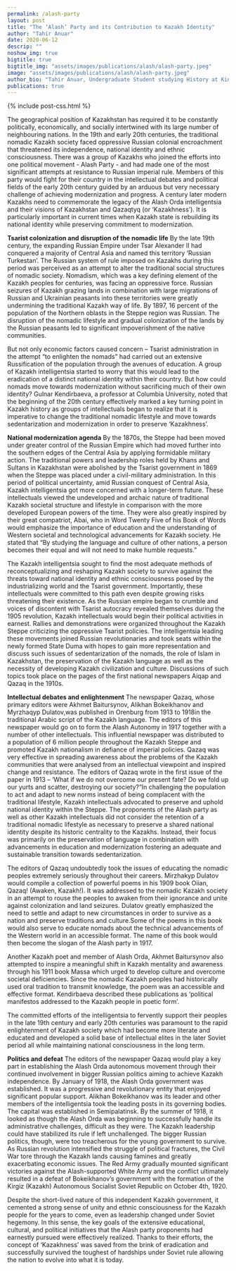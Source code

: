 ```yaml
---
permalink: /alash-party
layout: post
title: "The ‘Alash’ Party and its Contribution to Kazakh Identity"
author: "Tahir Anuar"
date: 2020-06-12
descrip: ""
noshow_img: true
bigtitle: true
bigtitle_img: "assets/images/publications/alash/alash-party.jpeg"
image: "assets/images/publications/alash/alash-party.jpeg"
author_bio: "Tahir Anuar, Undergraduate Student studying History at King’s College London."
publications: true
---
```

{% include post-css.html %}

<style>
  .post-bigtitle > div > h1 {
    font-size: 5.2rem;
  }

  ul:not(.usa-sidenav-list) > li {
    list-style-type: "– ";
    margin-bottom: 0!important;
  }

img {
  display: block; 
  margin-left: auto; 
  margin-right: auto; 
  max-height: 500px;
  width: auto; 
}

</style>

The geographical position of Kazakhstan has required it to be constantly politically, economically, and socially intertwined with its large number of neighbouring nations. In the 19th and early 20th centuries, the traditional nomadic Kazakh society faced oppressive Russian colonial encroachment that threatened its independence, national identity and ethnic consciousness. There was a group of Kazakhs who joined the efforts into one political movement - Alash Party - and had made one of the most significant attempts at resistance to Russian imperial rule. Members of this party would fight for their country in the intellectual debates and political fields of the early 20th century guided by an arduous but very necessary challenge of achieving modernization and progress. A century later modern Kazakhs need to commemorate the legacy of the Alash Orda intelligentsia and their visions of Kazakhstan and Qazaqtyq (or ‘Kazakhness’). It is particularly important in current times when Kazakh state is rebuilding its national identity while preserving commitment to modernization.

**Tsarist colonization and disruption of the nomadic life**
By the late 19th century, the expanding Russian Empire under Tsar Alexander II had conquered a majority of Central Asia and named this territory ‘Russian Turkestan’. The Russian system of rule imposed on Kazakhs during this period was perceived as an attempt to alter the traditional social structures of nomadic society. Nomadism, which was a key defining element of the Kazakh peoples for centuries, was facing an oppressive force. Russian seizures of Kazakh grazing lands in combination with large migrations of Russian and Ukrainian peasants into these territories were greatly undermining the traditional Kazakh way of life. By 1897, 16 percent of the population of the Northern oblasts in the Steppe region was Russian. The disruption of the nomadic lifestyle and gradual colonization of the lands by the Russian peasants led to significant impoverishment of the native communities. 

But not only economic factors caused concern – Tsarist administration in the attempt “to enlighten the nomads” had carried out an extensive Russification of the population through the avenues of education. A group of Kazakh intelligentsia started to worry that this would lead to the eradication of a distinct national identity within their country. But how could nomads move towards modernization without sacrificing much of their own identity? Gulnar Kendirbaeva, a professor at Columbia University, noted that the beginning of the 20th century effectively marked a key turning point in Kazakh history as groups of intellectuals began to realize that it is imperative to change the traditional nomadic lifestyle and move towards sedentarization and modernization in order to preserve ‘Kazakhness’.

**National modernization agenda**
By the 1870s, the Steppe had been moved under greater control of the Russian Empire which had moved further into the southern edges of the Central Asia by applying formidable military action. The traditional powers and leadership roles held by Khans and Sultans in Kazakhstan were abolished by the Tsarist government in 1869 when the Steppe was placed under a civil-military administration.
In this period of political uncertainty, amid Russian conquest of Central Asia, Kazakh intelligentsia got more concerned with a longer-term future. These intellectuals viewed the undeveloped and archaic nature of traditional Kazakh societal structure and lifestyle in comparison with the more developed European powers of the time. They were also greatly inspired by their great compatriot, Abai, who in Word Twenty Five of his Book of Words would emphasize the importance of education and the understanding of Western societal and technological advancements for Kazakh society. He stated that “By studying the language and culture of other nations, a person becomes their equal and will not need to make humble requests.”

The Kazakh intelligentsia sought to find the most adequate methods of reconceptualizing and reshaping Kazakh society to survive against the threats toward national identity and ethnic consciousness posed by the industrializing world and the Tsarist government. Importantly, these intellectuals were committed to this path even despite growing risks threatening their existence. As the Russian empire began to crumble and voices of discontent with Tsarist autocracy revealed themselves during the 1905 revolution, Kazakh intellectuals would begin their political activities in earnest. Rallies and demonstrations were organized throughout the Kazakh Steppe criticizing the oppressive Tsarist policies. The intelligentsia leading these movements joined Russian revolutionaries and took seats within the newly formed State Duma with  hopes to gain more representation and discuss such issues of sedentarization of the nomads, the role of Islam in Kazakhstan, the preservation of the Kazakh language as well as the necessity of developing Kazakh civilization and culture. Discussions of such topics took place on the pages of the first national newspapers Aiqap and Qazaq in the 1910s.

**Intellectual debates and enlightenment**
The newspaper Qazaq, whose primary editors were Akhmet Baitursynov, Alikhan Bokeikhanov and Myrzhaqyp Dulatov,was published in Orenburg from 1913 to 1918in the traditional Arabic script of the Kazakh language. The editors of this newspaper would go on to form the Alash Autonomy in 1917 together with a number of other intellectuals. This influential newspaper was distributed to a population of 6 million people throughout the Kazakh Steppe and promoted Kazakh nationalism in defiance of imperial policies. Qazaq was very effective in spreading awareness about the problems of the Kazakh communities that were analysed from an intellectual viewpoint and inspired change and resistance.
The editors of Qazaq wrote in the first issue of the paper in 1913 – ‘What if we do not overcome our present fate? Do we fold up our yurts and scatter, destroying our society?”In challenging the population to act and adapt to new norms instead of being complacent with the traditional lifestyle, Kazakh intellectuals advocated to preserve and uphold national identity within the Steppe. The proponents of the Alash party as well as other Kazakh intellectuals did not consider the retention of a traditional nomadic lifestyle as necessary to preserve a shared national identity despite its historic centrality to the Kazakhs. Instead, their focus was primarily on the preservation of language in combination with advancements in education and modernization fostering an adequate and sustainable transition towards sedentarization.

The editors of Qazaq undoubtedly took the issues of educating the nomadic peoples extremely seriously throughout their careers. Mirzhakyp Dulatov would compile a collection of powerful poems in his 1909 book Oiian, Qazaq! (Awaken, Kazakh!). It was addressed to the nomadic Kazakh society in an attempt to rouse the peoples to awaken from their ignorance and unite against colonization and land seizures. Dulatov greatly emphasized the need to settle and adapt to new circumstances in order to survive as a nation and preserve traditions and culture.Some of the poems in this book would also serve to educate nomads about the technical advancements of the Western world in an accessible format. The name of this book would then become the slogan of the Alash party in 1917.

Another Kazakh poet and member of Alash Orda, Akhmet Baitursynov also attempted to inspire a meaningful shift in Kazakh mentality and awareness through his 1911 book Massa which urged to develop culture and overcome societal deficiencies. Since the nomadic Kazakh peoples had historically used oral tradition to transmit knowledge, the poem was an accessible and effective format. Kendirbaeva described these publications as ‘political manifestos addressed to the Kazakh people in poetic form’.

The committed efforts of the intelligentsia to fervently support their peoples in the late 19th century and early 20th centuries was paramount to the rapid enlightenment of Kazakh society which had become more literate and educated and developed a solid base of intellectual elites in the later Soviet period all while maintaining national consciousness in the long term.

**Politics and defeat**
The editors of the newspaper Qazaq would play a key part in establishing the Alash Orda autonomous movement through their continued involvement in bigger Russian politics aiming to achieve Kazakh independence. By January of 1918, the Alash Orda government was established. It was a progressive and revolutionary entity that enjoyed significant popular support. Alikhan Bokeikhanov was its leader and other members of the intelligentsia took the leading posts in its governing bodies. The capital was established in Semipalatinsk. By the summer of 1918, it looked as though the Alash Orda was beginning to successfully handle its administrative challenges, difficult as they were. The Kazakh leadership could have stabilized its rule if left unchallenged. The bigger Russian politics, though, were too treacherous for the young government to survive.
As Russian revolution intensified the struggle of political fractures, the Civil War tore through the Kazakh lands causing famines and greatly exacerbating economic issues. The Red Army gradually mounted significant victories against the Alash-supported White Army and the conflict ultimately resulted in a defeat of Bokeikhanov’s government with the formation of the Kirgiz (Kazakh) Autonomous Socialist Soviet Republic on October 4th, 1920.

Despite the short-lived nature of this independent Kazakh government, it cemented a strong sense of unity and ethnic consciousness for the Kazakh people for the years to come, even as leadership changed under Soviet hegemony. In this sense, the key goals of the extensive educational, cultural, and political initiatives that the Alash party proponents had earnestly pursued were effectively realized. Thanks to their efforts, the concept of ‘Kazakhness’ was saved from the brink of eradication and successfully survived the toughest of hardships under Soviet rule allowing the nation to evolve into what it is today.
